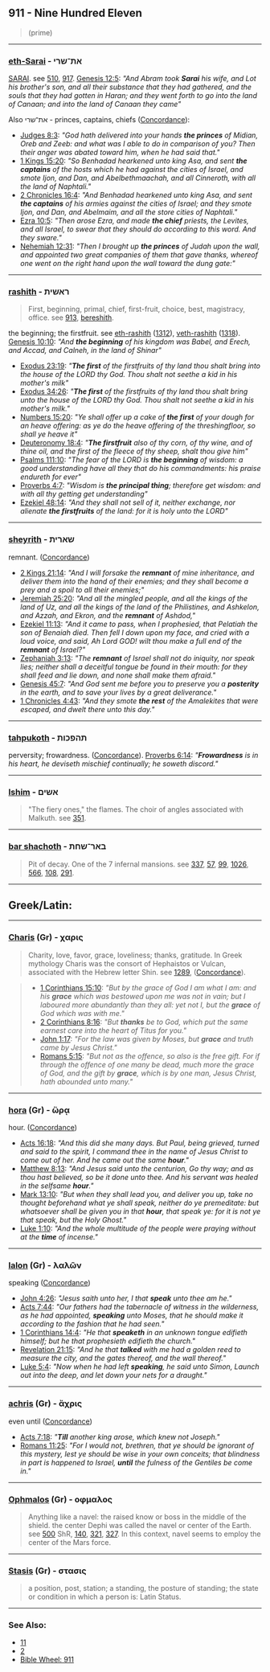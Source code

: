 ## 911 - Nine Hundred Eleven
> (prime)

---

### [eth-Sarai](/keys/ATh-ShRI) - את־שרי
[SARAI](/keys/ShRI). see [510](510), [917](917). [Genesis 12:5](https://biblehub.com/genesis/12-5.htm): *"And Abram took **Sarai** his wife, and Lot his brother's son, and all their substance that they had gathered, and the souls that they had gotten in Haran; and they went forth to go into the land of Canaan; and into the land of Canaan they came"*

Also את־שרי - princes, captains, chiefs ([Concordance](https://biblehub.com/hebrew/sarei_8269.htm)):

- [Judges 8:3](https://biblehub.com/judges/8-3.htm): *"God hath delivered into your hands **the princes** of Midian, Oreb and Zeeb: and what was I able to do in comparison of you? Then their anger was abated toward him, when he had said that."*
- [1 Kings 15:20](https://biblehub.com/1_kings/15-20.htm): *"So Benhadad hearkened unto king Asa, and sent **the captains** of the hosts which he had against the cities of Israel, and smote Ijon, and Dan, and Abelbethmaachah, and all Cinneroth, with all the land of Naphtali."*
- [2 Chronicles 16:4](https://biblehub.com/2_chronicles/16-4.htm): *"And Benhadad hearkened unto king Asa, and sent **the captains** of his armies against the cities of Israel; and they smote Ijon, and Dan, and Abelmaim, and all the store cities of Naphtali."*
- [Ezra 10:5](https://biblehub.com/ezra/10-5.htm): *"Then arose Ezra, and made **the chief** priests, the Levites, and all Israel, to swear that they should do according to this word. And they sware."*
- [Nehemiah 12:31](https://biblehub.com/nehemiah/12-31.htm): *"Then I brought up **the princes** of Judah upon the wall, and appointed two great companies of them that gave thanks, whereof one went on the right hand upon the wall toward the dung gate:"*

---

### [rashith](/keys/RAShITh) - ראשית
> First, beginning, primal, chief, first-fruit, choice, best, magistracy, office. see [913](913), [bereshith](/keys/BRAShITh).

the beginning; the firstfruit. see [eth-rashith](/keys/ATh-RAShITh) ([1312](1312)), [veth-rashith](/keys/VATh-RAShITh) ([1318](1318)). [Genesis 10:10](https://biblehub.com/genesis/10-10.htm): *"And **the beginning** of his kingdom was Babel, and Erech, and Accad, and Calneh, in the land of Shinar"*

- [Exodus 23:19](https://biblehub.com/exodus/23-19.htm): *"**The first** of the firstfruits of thy land thou shalt bring into the house of the LORD thy God. Thou shalt not seethe a kid in his mother's milk"*
- [Exodus 34:26](https://biblehub.com/exodus/34-26.htm): *"**The first** of the firstfruits of thy land thou shalt bring unto the house of the LORD thy God. Thou shalt not seethe a kid in his mother's milk."*
- [Numbers 15:20](https://biblehub.com/numbers/15-20.htm): *"Ye shall offer up a cake of **the first** of your dough for an heave offering: as ye do the heave offering of the threshingfloor, so shall ye heave it"*
- [Deuteronomy 18:4](https://biblehub.com/deuteronomy/18-4.htm): *"**The firstfruit** also of thy corn, of thy wine, and of thine oil, and the first of the fleece of thy sheep, shalt thou give him"*
- [Psalms 111:10](https://biblehub.com/psalms/111-10.htm): *"The fear of the LORD is **the beginning** of wisdom: a good understanding have all they that do his commandments: his praise endureth for ever"*
- [Proverbs 4:7](https://biblehub.com/proverbs/4-7.htm): *"Wisdom is **the principal thing**; therefore get wisdom: and with all thy getting get understanding"*
- [Ezekiel 48:14](https://biblehub.com/ezekiel/48-14.htm): *"And they shall not sell of it, neither exchange, nor alienate **the firstfruits** of the land: for it is holy unto the LORD"*

---

### [sheyrith](/keys/ShARITh) - שארית
remnant. ([Concordance](https://biblehub.com/hebrew/sheerit_7611.htm))

- [2 Kings 21:14](https://biblehub.com/2_kings/21-14.htm): *"And I will forsake the **remnant** of mine inheritance, and deliver them into the hand of their enemies; and they shall become a prey and a spoil to all their enemies;"*
- [Jeremiah 25:20](https://biblehub.com/jeremiah/25-20.htm): *"And all the mingled people, and all the kings of the land of Uz, and all the kings of the land of the Philistines, and Ashkelon, and Azzah, and Ekron, and the **remnant** of Ashdod,"*
- [Ezekiel 11:13](https://biblehub.com/ezekiel/11-13.htm): *"And it came to pass, when I prophesied, that Pelatiah the son of Benaiah died. Then fell I down upon my face, and cried with a loud voice, and said, Ah Lord GOD! wilt thou make a full end of the **remnant** of Israel?"*
- [Zephaniah 3:13](https://biblehub.com/zephaniah/3-13.htm): *"The **remnant** of Israel shall not do iniquity, nor speak lies; neither shall a deceitful tongue be found in their mouth: for they shall feed and lie down, and none shall make them afraid."*
- [Genesis 45:7](https://biblehub.com/genesis/45-7.htm): *"And God sent me before you to preserve you a **posterity** in the earth, and to save your lives by a great deliverance."*
- [1 Chronicles 4:43](https://biblehub.com/1_chronicles/4-43.htm): *"And they smote **the rest** of the Amalekites that were escaped, and dwelt there unto this day."*

---

### [tahpukoth](/keys/ThHPKVTh) - תהפכות
perversity; frowardness. ([Concordance](https://biblehub.com/hebrew/tahpuchot_8419.htm)). [Proverbs 6:14](https://biblehub.com/proverbs/6-14.htm): *"**Frowardness** is in his heart, he deviseth mischief continually; he soweth discord."*

---

### [Ishim](/keys/AShIMf) - אשים
> "The fiery ones," the flames. The choir of angles associated with Malkuth. see [351](351).

---

### [bar shachoth](/keys/BAR-ShChTh) - באר־שחת
> Pit of decay. One of the 7 infernal mansions. see [337](337), [57](57), [99](99), [1026](1026), [566](566), [108](108), [291](291).

---

## Greek/Latin:

---

### [Charis](/greek?word=charis) (Gr) - χαρις
> Charity, love, favor, grace, loveliness; thanks, gratitude. In Greek mythology Charis was the consort of Hephaistos or Vulcan, associated with the Hebrew letter Shin. see [1289](1289), ([Concordance](https://biblehub.com/greek/charis_5485.htm)).

> - [1 Corinthians 15:10](https://biblehub.com/1_corinthians/15-10.htm): *"But by the grace of God I am what I am: and his **grace** which was bestowed upon me was not in vain; but I laboured more abundantly than they all: yet not I, but the **grace** of God which was with me."*
> - [2 Corinthians 8:16](https://biblehub.com/2_corinthians/8-16.htm): *"But **thanks** be to God, which put the same earnest care into the heart of Titus for you."*
> - [John 1:17](https://biblehub.com/john/1-17.htm): *"For the law was given by Moses, but **grace** and truth came by Jesus Christ."*
> - [Romans 5:15](https://biblehub.com/romans/5-15.htm): *"But not as the offence, so also is the free gift. For if through the offence of one many be dead, much more the grace of God, and the gift by **grace**, which is by one man, Jesus Christ, hath abounded unto many."*

---

### [hora](/greek?word=Orai) (Gr) - ὥρᾳ
hour. ([Concordance](https://biblehub.com/greek/ho_ra_5610.htm))

- [Acts 16:18](https://biblehub.com/acts/16-18.htm): *"And this did she many days. But Paul, being grieved, turned and said to the spirit, I command thee in the name of Jesus Christ to come out of her. And he came out the same **hour**."*
- [Matthew 8:13](https://biblehub.com/matthew/8-13.htm): *"And Jesus said unto the centurion, Go thy way; and as thou hast believed, so be it done unto thee. And his servant was healed in the selfsame **hour**."*
- [Mark 13:10](https://biblehub.com/mark/13-10.htm): *"But when they shall lead you, and deliver you up, take no thought beforehand what ye shall speak, neither do ye premeditate: but whatsoever shall be given you in that **hour**, that speak ye: for it is not ye that speak, but the Holy Ghost."*
- [Luke 1:10](https://biblehub.com/luke/1-10.htm): *"And the whole multitude of the people were praying without at the **time** of incense."*

---

### [lalon](/greek?word=lalOn) (Gr) - λαλῶν
speaking ([Concordance](https://biblehub.com/greek/lalo_n_2980.htm))

- [John 4:26](https://biblehub.com/john/4-26.htm): *"Jesus saith unto her, I that **speak** unto thee am he."*
- [Acts 7:44](https://biblehub.com/acts/7-44.htm): *"Our fathers had the tabernacle of witness in the wilderness, as he had appointed, **speaking** unto Moses, that he should make it according to the fashion that he had seen."*
- [1 Corinthians 14:4](https://biblehub.com/1_corinthians/14-4.htm): *"He that **speaketh** in an unknown tongue edifieth himself; but he that prophesieth edifieth the church."*
- [Revelation 21:15](https://biblehub.com/revelation/21-15.htm): *"And he that **talked** with me had a golden reed to measure the city, and the gates thereof, and the wall thereof."*
- [Luke 5:4](https://biblehub.com/luke/5-4.htm): *"Now when he had left **speaking**, he said unto Simon, Launch out into the deep, and let down your nets for a draught."*

---

### [achris](/greek?word=achris) (Gr) - ἄχρις
even until ([Concordance](https://biblehub.com/greek/achris_891.htm))

- [Acts 7:18](https://biblehub.com/acts/7-18.htm): *"**Till** another king arose, which knew not Joseph."*
- [Romans 11:25](https://biblehub.com/romans/11-25.htm): *"For I would not, brethren, that ye should be ignorant of this mystery, lest ye should be wise in your own conceits; that blindness in part is happened to Israel, **until** the fulness of the Gentiles be come in."*

---

### [Ophmalos](/greek?word=ophmalos) (Gr) - οφμαλος
> Anything like a navel: the raised know or boss in the middle of the shield. the center Dephi was called the navel or center of the Earth. see [500](500) ShR, [140](140), [321](321), [327](327). In this context, navel seems to employ the center of the Mars force.

---

### [Stasis](/greek?word=stasis) (Gr) - στασις
> a position, post, station; a standing, the posture of standing; the state or condition in which a person is: Latin Status.

---

### See Also:

- [11](11)
- [2](2)
- [Bible Wheel: 911](https://www.biblewheel.com//GR/GR_Database.php?SearchBy_Gematria=911)

